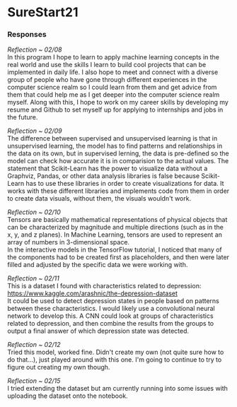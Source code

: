# SureStart21

### Responses

*Reflection ~ 02/08*  
In this program I hope to learn to apply machine learning concepts in the real world and use the skills I learn to build cool projects that can be implemented in daily life. I also hope to meet and connect with a diverse group of people who have gone through different experiences in the computer science realm so I could learn from them and get advice from them that could help me as I get deeper into the computer science realm myself. Along with this, I hope to work on my career skills by developing my resume and Github to set myself up for applying to internships and jobs in the future.

*Reflection ~ 02/09*  
The difference between supervised and unsupervised learning is that in unsupervised learning, the model has to find patterns and relationships in the data on its own, but in supervised lerning, the data is pre-defined so the model can check how accurate it is in comparision to the actual values.
The statement that Scikit-Learn has the power to visualize data without a Graphviz, Pandas, or other data analysis libraries is false because Scikit-Learn has to use these libraries in order to create visualizations for data. It works with these different libraries and implements code from them in order to create data visuals, without them, the visuals wouldn't work.

*Reflection ~ 02/10*  
Tensors are basically mathematical representations of physical objects that can be characterized by magnitude and multiple directions (such as in the x, y, and z planes). In Machine Learning, tensors are used to represent an array of numbers in 3-dimensional space.  
In the interactive models in the TensorFlow tutorial, I noticed that many of the components had to be created first as placeholders, and then were later filled and adjusted by the specific data we were working with.

*Reflection ~ 02/11*  
This is a dataset I found with characteristics related to depression: https://www.kaggle.com/arashnic/the-depression-dataset  
It could be used to detect depression states in people based on patterns between these characteristics. I would likely use a convolutional neural network to develop this. A CNN could look at groups of characteristics related to depression, and then combine the results from the groups to output a final answer of which depression state was detected.

*Reflection ~ 02/12*  
Tried this model, worked fine. Didn't create my own (not quite sure how to do that...), just played around with this one. I'm going to continue to try to figure out creating my own though.

*Reflection ~ 02/15*  
I tried extending the dataset but am currently running into some issues with uploading the dataset onto the notebook.
